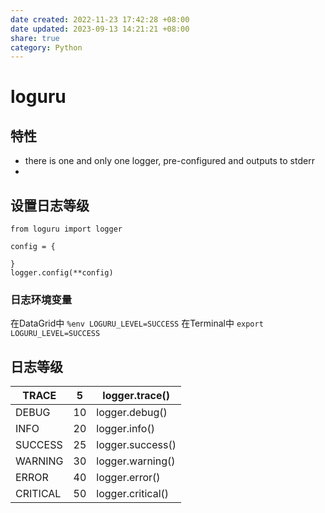 ```yaml
---
date created: 2022-11-23 17:42:28 +08:00
date updated: 2023-09-13 14:21:21 +08:00
share: true
category: Python
---
```

# loguru
## 特性
- there is one and only one logger, pre-configured and outputs to stderr
- 

## 设置日志等级
```
from loguru import logger

config = {

}
logger.config(**config)
```

### 日志环境变量

在DataGrid中 `%env LOGURU_LEVEL=SUCCESS`
在Terminal中 `export LOGURU_LEVEL=SUCCESS`


## 日志等级

| TRACE    | 5   | logger.trace()    |
| -------- | --- | ----------------- |
| DEBUG    | 10  | logger.debug()    |
| INFO     | 20  | logger.info()     |
| SUCCESS  | 25  | logger.success()  |
| WARNING  | 30  | logger.warning()  |
| ERROR    | 40  | logger.error()    |
| CRITICAL | 50  | logger.critical() |
